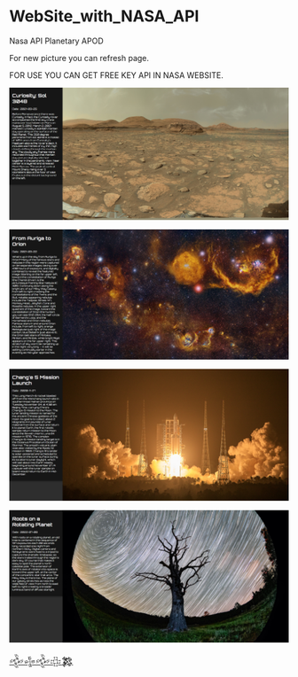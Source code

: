 # WebSite_with_NASA_API

Nasa API Planetary APOD

For new picture you can refresh page.

FOR USE YOU CAN GET FREE KEY API IN NASA WEBSITE.

![DEMO](https://github.com/MOUGINM/project/blob/main/APOD/Picture_APOD0.png)

![DEMO](https://github.com/MOUGINM/project/blob/main/APOD/Picture_APOD1.png)

![DEMO](https://github.com/MOUGINM/project/blob/main/APOD/Picture_APOD2.png)

![DEMO](https://github.com/MOUGINM/project/blob/main/APOD/Picture_APOD3.png)


[𒅒𒈔𒅒𒇫𒄆](https://open.spotify.com/intl-fr/track/6pWgRkpqVfxnj3WuIcJ7WP)

